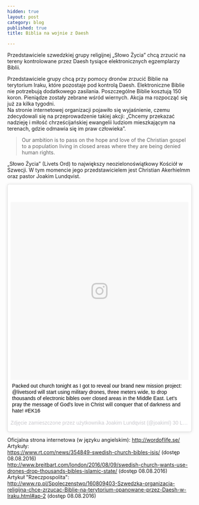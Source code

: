 ```yaml
---
hidden: true
layout: post
category: blog
published: true
title: Biblia na wojnie z Daesh

---
```

Przedstawiciele szwedzkiej grupy religijnej „Słowo Życia” chcą zrzucić na tereny kontrolowane przez Daesh tysiące elektronicznych egzemplarzy Biblii.          
<!--more-->       
Przedstawiciele grupy chcą przy pomocy dronów zrzucić Biblie na terytorium Iraku, które pozostaje pod kontrolą Daesh. Elektroniczne Biblie nie potrzebują dodatkowego zasilania. Poszczególne Biblie kosztują 150 koron. Pieniądze zostały zebrane wśród wiernych. Akcja ma rozpocząć się już za kilka tygodni.              
Na stronie internetowej organizacji pojawiło się wyjaśnienie, czemu zdecydowali się na przeprowadzenie takiej akcji: „Chcemy przekazać nadzieję i miłość chrześcijańskiej ewangelii ludziom mieszkającym na terenach, gdzie odmawia się im praw człowieka”.

> Our ambition is to pass on the hope and love of the Christian gospel to a population living in closed areas where they are being denied human rights.

 „Słowo Życia” (Livets Ord) to największy neozielonoświątkowy Kościół w Szwecji. W tym momencie jego przedstawicielem jest Christian Akerhielmm oraz pastor Joakim Lundqvist. 
 
 <blockquote class="instagram-media" data-instgrm-captioned data-instgrm-version="7" style=" background:#FFF; border:0; border-radius:3px; box-shadow:0 0 1px 0 rgba(0,0,0,0.5),0 1px 10px 0 rgba(0,0,0,0.15); margin: 1px; max-width:658px; padding:0; width:99.375%; width:-webkit-calc(100% - 2px); width:calc(100% - 2px);"><div style="padding:8px;"> <div style=" background:#F8F8F8; line-height:0; margin-top:40px; padding:50.0% 0; text-align:center; width:100%;"> <div style=" background:url(data:image/png;base64,iVBORw0KGgoAAAANSUhEUgAAACwAAAAsCAMAAAApWqozAAAABGdBTUEAALGPC/xhBQAAAAFzUkdCAK7OHOkAAAAMUExURczMzPf399fX1+bm5mzY9AMAAADiSURBVDjLvZXbEsMgCES5/P8/t9FuRVCRmU73JWlzosgSIIZURCjo/ad+EQJJB4Hv8BFt+IDpQoCx1wjOSBFhh2XssxEIYn3ulI/6MNReE07UIWJEv8UEOWDS88LY97kqyTliJKKtuYBbruAyVh5wOHiXmpi5we58Ek028czwyuQdLKPG1Bkb4NnM+VeAnfHqn1k4+GPT6uGQcvu2h2OVuIf/gWUFyy8OWEpdyZSa3aVCqpVoVvzZZ2VTnn2wU8qzVjDDetO90GSy9mVLqtgYSy231MxrY6I2gGqjrTY0L8fxCxfCBbhWrsYYAAAAAElFTkSuQmCC); display:block; height:44px; margin:0 auto -44px; position:relative; top:-22px; width:44px;"></div></div> <p style=" margin:8px 0 0 0; padding:0 4px;"> <a href="https://www.instagram.com/p/BIgRl0VDe6R/" style=" color:#000; font-family:Arial,sans-serif; font-size:14px; font-style:normal; font-weight:normal; line-height:17px; text-decoration:none; word-wrap:break-word;" target="_blank">Packed out church tonight as I got to reveal our brand new mission project: @livetsord will start using military drones, three meters wide, to drop thousands of electronic bibles over closed areas in the Middle East. Let&#39;s pray the message of God&#39;s love in Christ will conquer that of darkness and hate! #EK16</a></p> <p style=" color:#c9c8cd; font-family:Arial,sans-serif; font-size:14px; line-height:17px; margin-bottom:0; margin-top:8px; overflow:hidden; padding:8px 0 7px; text-align:center; text-overflow:ellipsis; white-space:nowrap;">Zdjęcie zamieszczone przez użytkownika Joakim Lundqvist (@joakiml) <time style=" font-family:Arial,sans-serif; font-size:14px; line-height:17px;" datetime="2016-07-30T23:36:48+00:00">30 Lip, 2016 o 4:36 PDT</time></p></div></blockquote> <script async defer src="//platform.instagram.com/en_US/embeds.js"></script>
 


Oficjalna strona internetowa (w języku angielskim): http://wordoflife.se/        
Artykuły:        
https://www.rt.com/news/354849-swedish-church-bibles-isis/ (dostęp 08.08.2016)      
http://www.breitbart.com/london/2016/08/09/swedish-church-wants-use-drones-drop-thousands-bibles-islamic-state/ (dostęp 08.08.2016)        
Artykuł "Rzeczpospolita":        
http://www.rp.pl/Spoleczenstwo/160809403-Szwedzka-organizacja-religijna-chce-zrzucac-Biblie-na-terytorium-opanowane-przez-Daesh-w-Iraku.html#ap-2 (dostęp 08.08.2016)
